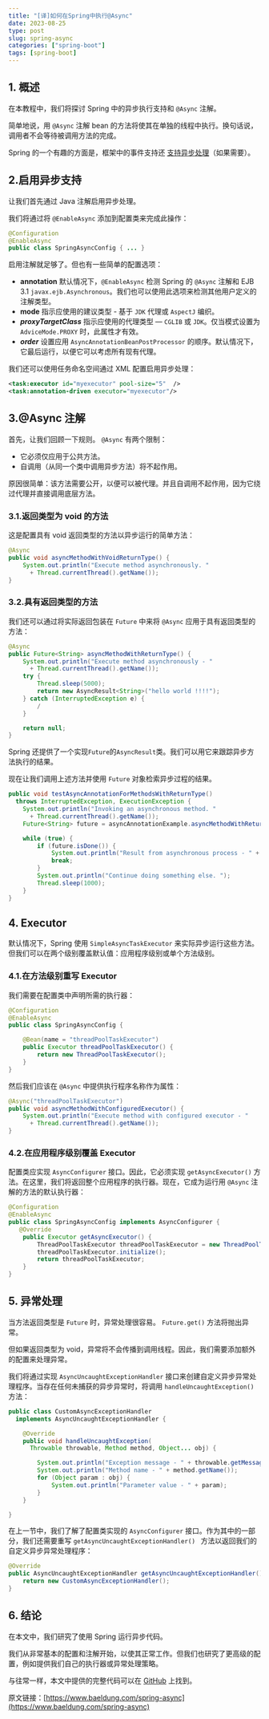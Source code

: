```yaml
---
title: "[译]如何在Spring中执行@Async"
date: 2023-08-25
type: post
slug: spring-async
categories: ["spring-boot"]
tags: [spring-boot]
---
```


## 1. 概述

在本教程中，我们将探讨 Spring 中的异步执行支持和 `@Async` 注解。

简单地说，用 `@Async` 注解 bean 的方法将使其在单独的线程中执行。换句话说，调用者不会等待被调用方法的完成。

Spring 的一个有趣的方面是，框架中的事件支持还 [支持异步处理](https://www.baeldung.com/spring-events)（如果需要）。

## 2.启用异步支持

让我们首先通过 Java 注解启用异步处理。

我们将通过将 `@EnableAsync` 添加到配置类来完成此操作：

```java
@Configuration
@EnableAsync
public class SpringAsyncConfig { ... }
```

启用注解就足够了。但也有一些简单的配置选项：

- **annotation** 默认情况下，`@EnableAsync` 检测 Spring 的 `@Async` 注解和 EJB 3.1 `javax.ejb.Asynchronous`。我们也可以使用此选项来检测其他用户定义的注解类型。
- **mode** 指示应使用的建议类型 - 基于 `JDK` 代理或 `AspectJ` 编织。
- **_proxyTargetClass_** 指示应使用的代理类型 — `CGLIB` 或 `JDK`。仅当模式设置为 `AdviceMode.PROXY` 时，此属性才有效。
- **_order_** 设置应用 `AsyncAnnotationBeanPostProcessor` 的顺序。默认情况下，它最后运行，以便它可以考虑所有现有代理。

我们还可以使用任务命名空间通过 XML 配置启用异步处理：

```xml
<task:executor id="myexecutor" pool-size="5"  />
<task:annotation-driven executor="myexecutor"/>
```

## 3.@Async 注解

首先，让我们回顾一下规则。 `@Async` 有两个限制：

- 它必须仅应用于公共方法。
- 自调用（从同一个类中调用异步方法）将不起作用。

原因很简单：该方法需要公开，以便可以被代理。并且自调用不起作用，因为它绕过代理并直接调用底层方法。

### 3.1.返回类型为 void 的方法

这是配置具有 void 返回类型的方法以异步运行的简单方法：

```java
@Async
public void asyncMethodWithVoidReturnType() {
    System.out.println("Execute method asynchronously. "
      + Thread.currentThread().getName());
}
```

### 3.2.具有返回类型的方法

我们还可以通过将实际返回包装在 `Future` 中来将 `@Async` 应用于具有返回类型的方法：

```java
@Async
public Future<String> asyncMethodWithReturnType() {
    System.out.println("Execute method asynchronously - "
      + Thread.currentThread().getName());
    try {
        Thread.sleep(5000);
        return new AsyncResult<String>("hello world !!!!");
    } catch (InterruptedException e) {
        /
    }

    return null;
}
```

Spring 还提供了一个实现`Future`的`AsyncResult`类。我们可以用它来跟踪异步方法执行的结果。

现在让我们调用上述方法并使用 `Future` 对象检索异步过程的结果。

```java
public void testAsyncAnnotationForMethodsWithReturnType()
  throws InterruptedException, ExecutionException {
    System.out.println("Invoking an asynchronous method. "
      + Thread.currentThread().getName());
    Future<String> future = asyncAnnotationExample.asyncMethodWithReturnType();

    while (true) {
        if (future.isDone()) {
            System.out.println("Result from asynchronous process - " + future.get());
            break;
        }
        System.out.println("Continue doing something else. ");
        Thread.sleep(1000);
    }
}
```

## 4. Executor

默认情况下，Spring 使用 `SimpleAsyncTaskExecutor` 来实际异步运行这些方法。但我们可以在两个级别覆盖默认值：应用程序级别或单个方法级别。

### 4.1.在方法级别重写 Executor

我们需要在配置类中声明所需的执行器：

```java
@Configuration
@EnableAsync
public class SpringAsyncConfig {

    @Bean(name = "threadPoolTaskExecutor")
    public Executor threadPoolTaskExecutor() {
        return new ThreadPoolTaskExecutor();
    }
}
```

然后我们应该在 `@Async` 中提供执行程序名称作为属性：

```java
@Async("threadPoolTaskExecutor")
public void asyncMethodWithConfiguredExecutor() {
    System.out.println("Execute method with configured executor - "
      + Thread.currentThread().getName());
}
```

### 4.2.在应用程序级别覆盖 Executor

配置类应实现 `AsyncConfigurer` 接口。因此，它必须实现 `getAsyncExecutor()` 方法。在这里，我们将返回整个应用程序的执行器。现在，它成为运行用 `@Async` 注解的方法的默认执行器：

```java
@Configuration
@EnableAsync
public class SpringAsyncConfig implements AsyncConfigurer {
   @Override
    public Executor getAsyncExecutor() {
        ThreadPoolTaskExecutor threadPoolTaskExecutor = new ThreadPoolTaskExecutor();
        threadPoolTaskExecutor.initialize();
        return threadPoolTaskExecutor;
    }
}
```

## 5. 异常处理

当方法返回类型是 `Future` 时，异常处理很容易。 `Future.get()` 方法将抛出异常。

但如果返回类型为 void，异常将不会传播到调用线程。因此，我们需要添加额外的配置来处理异常。

我们将通过实现 `AsyncUncaughtExceptionHandler` 接口来创建自定义异步异常处理程序。当存在任何未捕获的异步异常时，将调用 `handleUncaughtException()` 方法：

```java
public class CustomAsyncExceptionHandler
  implements AsyncUncaughtExceptionHandler {

    @Override
    public void handleUncaughtException(
      Throwable throwable, Method method, Object... obj) {

        System.out.println("Exception message - " + throwable.getMessage());
        System.out.println("Method name - " + method.getName());
        for (Object param : obj) {
            System.out.println("Parameter value - " + param);
        }
    }

}
```

在上一节中，我们了解了配置类实现的 `AsyncConfigurer` 接口。作为其中的一部分，我们还需要重写 `getAsyncUncaughtExceptionHandler() ` 方法以返回我们的自定义异步异常处理程序：

```java
@Override
public AsyncUncaughtExceptionHandler getAsyncUncaughtExceptionHandler() {
    return new CustomAsyncExceptionHandler();
}
```

## 6. 结论

在本文中，我们研究了使用 Spring 运行异步代码。

我们从非常基本的配置和注解开始，以使其正常工作。但我们也研究了更高级的配置，例如提供我们自己的执行器或异常处理策略。

与往常一样，本文中提供的完整代码可以在 [GitHub](https://github.com/eugenp/tutorials/tree/master/spring-scheduling) 上找到。

原文链接：[https://www.baeldung.com/spring-async](https://www.baeldung.com/spring-async)
